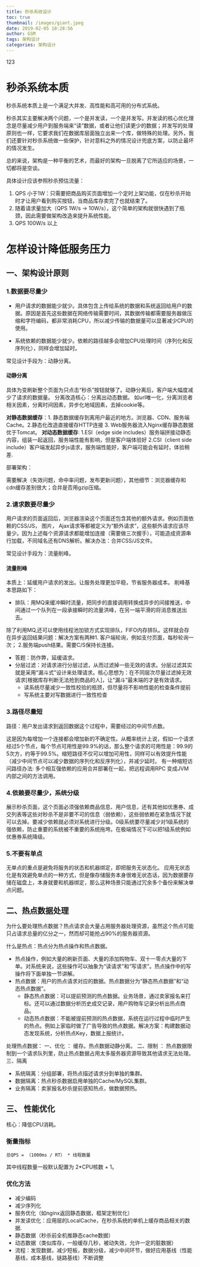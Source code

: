 ```yaml
---
title: 秒杀系统设计
toc: true
thumbnail: /images/giant.jpeg
date: 2019-02-05 10:28:56
author: GSM
tags: 架构设计
categories: 架构设计
---
```

123
<!--more-->
# 秒杀系统本质
秒杀系统本质上是一个满足大并发、高性能和高可用的分布式系统。

秒杀其实主要解决两个问题，一个是并发读，一个是并发写。并发读的核心优化理念是尽量减少用户到服务端来“读”数据，或者让他们读更少的数据；并发写的处理原则也一样，它要求我们在数据库层面独立出来一个库，做特殊的处理。另外，我们还要针对秒杀系统做一些保护，针对意料之外的情况设计兜底方案，以防止最坏的情况发生。

总的来说，架构是一种平衡的艺术，而最好的架构一旦脱离了它所适应的场景，一切都将是空谈。

具体设计应该参照秒杀预估流量：

1. QPS 小于1W：只需要把商品购买页面增加一个定时上架功能，仅在秒杀开始时才让用户看到购买按钮，当商品库存卖完了也就结束了。
2. 随着请求量加大（QPS 1W/s -> 10W/s），这个简单的架构就很快遇到了瓶颈，因此需要做架构改造来提升系统性能。
3. QPS 100W/s 以上

# 怎样设计降低服务压力
## 一、架构设计原则
### 1.数据要尽量少

- 用户请求的数据能少就少。具体包含上传给系统的数据和系统返回给用户的数据。原因是首先这些数据在网络传输需要时间，其数据传输都需要服务器做压缩和字符编码，都非常消耗CPU，所以减少传输的数据量可以显著减少CPU的使用。

- 系统依赖的数据能少就少。依赖的路径越多会增加CPU处理时间（序列化和反序列化），同样会增加延时。

常见设计手段为：动静分离。
#### 动静分离
具体为变刷新整个页面为只点击“秒杀”按钮就够了。动静分离后，客户端大幅度减少了请求的数据量。
分离改造核心：分离出动态数据。 如url唯一化，分离浏览者相关因素，分离时间因素，异步化地域因素，去掉cookie等。

**对静态数据缓存**：1. 静态数据缓存到离用户最近的地方。浏览器、CDN、服务端Cache。2.静态化改造直接缓存HTTP连接 3. Web服务器流入Nginx缓存静态数据优于Tomcat。
**对动态数据缓存**:
1.ESI（edge side includes）服务端拼接动静态内容，组装一起返回，服务端性能有影响，但是客户端体验好
2.CSI（client side include）客户端发起异步js请求，服务端性能好，客户端可能会有延时，体验稍差.

部署架构：

需要解决（失效问题，命中率问题，发布更新问题），其他细节：浏览器缓存和cdn缓存差别很大；合并是否用gzip压缩。

### 2.请求数要尽量少
用户请求的页面返回后，浏览器渲染这个页面还包含其他的额外请求。例如页面依赖的CSS/JS， 图片， Ajax请求等都被定义为“额外请求”，这些额外请求应该尽量少。因为上述每个资源请求都能增加连接（需要做三次握手），可能造成资源串行加载，不同域名还有DNS解析。解决办法：合并CSS/JS文件。

常见设计手段为：流量削峰。

#### 流量削峰
本质上：延缓用户请求的发出。让服务处理更加平稳，节省服务器成本。
削峰基本思路如下：

- 排队：用MQ来缓冲瞬时流量，把同步的直接调用转换成异步的间接推送，中间通过一个队列在一段承接瞬时的流量洪峰，在另一端平滑的将消息推送出去。

除了利用MQ,还可以使用线程池加锁方式实现排队，FIFO内存排队。这样就会存在异步返回结果问题：解决方案有两种1. 客户端轮询，例如支付页面，每秒轮询一次； 2.服务端push结果。需要C/S保持长连接。

- 答题：防作弊，延缓请求。
- 分层过滤：对请求进行分层过滤，从而过滤掉一些无效的请求。分层过滤其实就是采用“漏斗式”设计来处理请求。核心思想为：在不同层次尽量过滤掉无效请求[根据库存判断无法抢到商品的人]，让“漏斗”最末端的才是有效请求。
    + 读系统尽量减少一致性校验的瓶颈，但尽量将不影响性能的检查条件提前
    + 写系统主要对写数据进行一致性检查 

### 3.路径尽量短

路径：用户发出请求到返回数据这个过程中，需要经过的中间节点数。

这是因为每增加一个连接都会增加新的不确定性。从概率统计上说，假如一个请求经过5个节点，每个节点可用性是99.9%的话，那么整个请求的可用性是：99.9的5次方，约等于99.5%。缩短路径不仅可以增加可用性，同样可以有效提升性能（减少中间节点可以减少数据的序列化和反序列化），并减少延时。
有一种缩短访问路径办法: 多个相互强依赖的应用合并部署在一起，把远程调用RPC 变成JVM内部之间的方法调用。

### 4.依赖要尽量少，系统分级

展示秒杀页面，这个页面必须强依赖商品信息、用户信息，还有其他如优惠券、成交列表等这些对秒杀不是非要不可的信息（弱依赖），这些弱依赖在紧急情况下就可以去掉。要减少依赖就必须对系统进行分级。0级系统要尽量减少对1级系统的强依赖，防止重要的系统被不重要的系统拖垮。在极端情况下可以把1级系统例如优惠券系统降级。

### 5.不要有单点

无单点的重点是避免将服务的状态和机器绑定，即把服务无状态化。
应用无状态化是有效避免单点的一种方式，但是像存储服务本身很难无状态话，因为数据要存储在磁盘上，本身就要和机器绑定，那么这种场景只能通过冗余多个备份来解决单点问题。

## 二、热点数据处理
为什么要处理热点数据？热点请求会大量占用服务器处理资源，虽然这个热点可能只占请求总量的亿分之一，然而却可能抢占90%的服务器资源。

什么是热点：热点分为热点操作和热点数据。

- 热点操作，例如大量的刷新页面、大量的添加购物车、双十一零点大量的下单。对系统来说，这些操作可以抽象为“读请求”和“写请求”。热点操作中的写操作将下面单独一节讲解。
- 热点数据：用户的热点请求对应的数据。热点数据分为“静态热点数据”和“动态热点数据”。
  + 静态热点数据：可以提前预测的热点数据。业务场景，通过卖家报名来打标。还可以通过数据分析历史成交记录，用户购物车记录分析出热点商品。
  + 动态热点数据：不能被提前预测的热点数据，系统在运行过程中临时产生的热点。例如上家临时做了广告导致的热点数据。解决方案：构建数据动态发现系统，分析热点Key，数据上报统计。

处理热点数据：
一、优化 ： 缓存。热点数据动静分离。
二、限制 ： 热点数据限制到一个请求队列里，防止热点数据占用太多服务器资源导致其他请求无法处理。
三、隔离

- 系统隔离：分组部署，将热点描述请求分到单独的集群。
- 数据隔离：热点秒杀数据启用单独的Cache/MySQL集群。
- 业务隔离：卖家报名秒杀提前感知热点，做数据预热。

## 三、 性能优化
核心：降低CPU消耗。
### 衡量指标 
```
总QPS = （1000ms / RT） * 线程数量
```
其中线程数量一般默认配置为 2*CPU核数 + 1。

### 优化方法
- 减少编码
- 减少序列化
- 服务优化（如nginx返回静态数据，框架定制优化）
- 并发读优化：应用层的LocalCache，在秒杀系统的单机上缓存商品相关的数据.
- 静态数据（秒杀前全机推静态cache数据）
- 动态数据（类似库存，一般缓存几秒，被动失效，允许一定的脏数据）
- 流程：发现数据，减少短板，数据分级，减少中间环节，做好应用基线（性能基线，成本基线，链路基线）不断调整 

